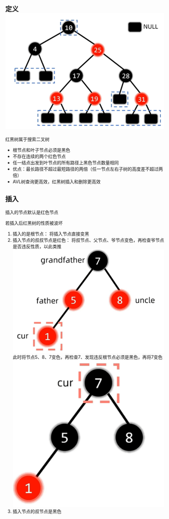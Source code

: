## 定义![输入图片说明](/imgs/2025-02-25/MIqGRKa0bdLI99uF.png)
红黑树属于搜索二叉树

 - 根节点和叶子节点必须是黑色
 - 不存在连续的两个红色节点
 - 任一结点出发到叶节点的所有路径上黑色节点数量相同
 - 优点：最长路径不超过最短路径的两倍（任一节点左右子树的高度差不超过两倍）
 - AVL树查询更高效，红黑树插入和删除更高效

## 插入
插入的节点默认是红色节点

若插入后红黑树的性质被波坏

 1. 插入的是根节点：
 将插入节点直接变黑
 2. 插入节点的叔叔节点是红色：
 将叔节点、父节点、爷节点变色，再检查爷节点是否违反性质，以此类推![输入图片说明](/imgs/2025-02-25/fmp62NmVNZljlbRD.png)
此时将节点5、8、7变色，再检查7、发现违反根节点必须是黑色，再将7变色
![输入图片说明](/imgs/2025-02-25/ZAXsRr0Dcx2pYfms.png)
 3. 插入节点的叔节点是黑色

<!--stackedit_data:
eyJoaXN0b3J5IjpbLTE5MzY0MTM2MF19
-->
